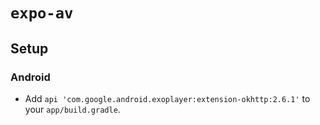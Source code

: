 # `expo-av`

## Setup

### Android

- Add `api 'com.google.android.exoplayer:extension-okhttp:2.6.1'` to your `app/build.gradle`.
